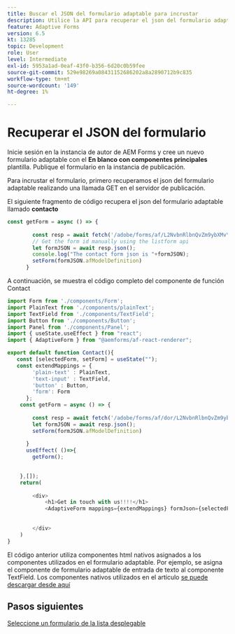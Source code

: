 ```yaml
---
title: Buscar el JSON del formulario adaptable para incrustar
description: Utilice la API para recuperar el json del formulario adaptable
feature: Adaptive Forms
version: 6.5
kt: 13285
topic: Development
role: User
level: Intermediate
exl-id: 5953a1ad-0eaf-43f0-b356-6d20c0b59fee
source-git-commit: 529e98269a08431152686202a8a2890712b9c835
workflow-type: tm+mt
source-wordcount: '149'
ht-degree: 1%

---
```


# Recuperar el JSON del formulario

Inicie sesión en la instancia de autor de AEM Forms y cree un nuevo formulario adaptable con el **En blanco con componentes principales** plantilla. Publique el formulario en la instancia de publicación.

Para incrustar el formulario, primero recuperamos el json del formulario adaptable realizando una llamada GET en el servidor de publicación.

El siguiente fragmento de código recupera el json del formulario adaptable llamado **contacto**

```javascript
const getForm = async () => {
        
        const resp = await fetch('/adobe/forms/af/L2NvbnRlbnQvZm9ybXMvYWYvZmlyc3RoZWFkbGVzcw==');
        // Get the form id manually using the listform api
        let formJSON = await resp.json();
        console.log("The contact form json is "+formJSON);
        setForm(formJSON.afModelDefinition)
      }
```

A continuación, se muestra el código completo del componente de función Contact

```javascript
import Form from './components/Form';
import PlainText from './components/plainText';
import TextField from './components/TextField';
import Button from './components/Button';
import Panel from './components/Panel';
import { useState,useEffect } from "react";
import { AdaptiveForm } from "@aemforms/af-react-renderer";

export default function Contact(){
   const [selectedForm, setForm] = useState("");
   const extendMappings = {
        'plain-text' : PlainText,
        'text-input' : TextField,
        'button' : Button,
        'form': Form
      };
    const getForm = async () => {
        
        const resp = await fetch('/adobe/forms/af/dor/L2NvbnRlbnQvZm9ybXMvYWYvcmlzaGk=');
        let formJSON = await resp.json();
        setForm(formJSON.afModelDefinition)
      
      }
      useEffect( ()=>{
        getForm();
        

    },[]);
    return(
        
        <div>
            <h1>Get in touch with us!!!!</h1>
            <AdaptiveForm mappings={extendMappings} formJson={selectedForm} />
      
          
        </div>
    )
}
```

El código anterior utiliza componentes html nativos asignados a los componentes utilizados en el formulario adaptable. Por ejemplo, se asigna el componente de formulario adaptable de entrada de texto al componente TextField. Los componentes nativos utilizados en el artículo [se puede descargar desde aquí](./assets/native-components.zip)

## Pasos siguientes

[Seleccione un formulario de la lista desplegable](./select-form-from-drop-down-list.md)
